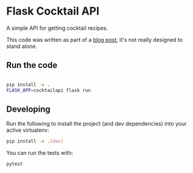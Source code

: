 # Flask Cocktail API

A simple API for getting cocktail recipes.

This code was written as part of a [blog post](https://developer.mongodb.com/),
it's not really designed to stand alone.

## Run the code

```bash

pip install -e .
FLASK_APP=cocktailapi flask run
```

## Developing

Run the following to install the project (and dev dependencies) into your active virtualenv:

```bash
pip install -e .[dev]
```

You can run the tests with:

```bash
pytest
```
